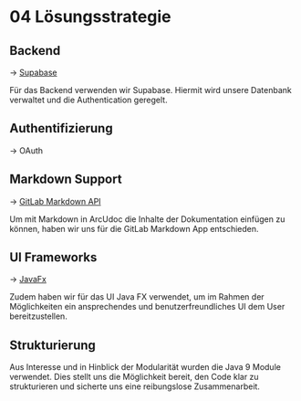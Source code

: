 # 04 Lösungsstrategie


## Backend
→ [Supabase](https://supabase.com/docs)

Für das Backend verwenden wir Supabase. Hiermit wird unsere Datenbank verwaltet und die Authentication geregelt.

## Authentifizierung
→ OAuth

## Markdown Support
→ [GitLab Markdown API](https://docs.gitlab.com/ee/api/markdown.html)

Um mit Markdown in ArcUdoc die Inhalte der Dokumentation einfügen zu können, haben wir uns für die GitLab Markdown App entschieden.


## UI Frameworks
→ [JavaFx](https://openjfx.io/)

Zudem haben wir für das UI Java FX verwendet, um im Rahmen der Möglichkeiten ein ansprechendes und benutzerfreundliches UI dem User bereitzustellen. 

## Strukturierung
Aus Interesse und in Hinblick der Modularität wurden die Java 9 Module verwendet. Dies stellt uns die Möglichkeit bereit, den Code klar zu strukturieren und sicherte uns eine reibungslose Zusammenarbeit. 

